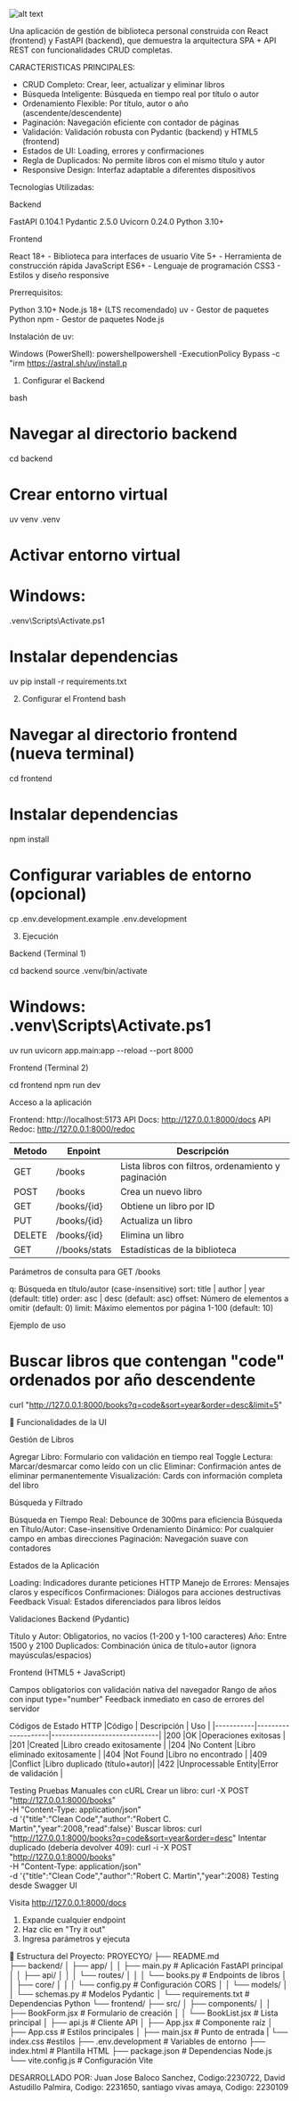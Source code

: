 ![alt text](image.png)


Una aplicación de gestión de biblioteca personal construida con React (frontend) y FastAPI (backend), que demuestra la arquitectura SPA + API REST con funcionalidades CRUD completas.

CARACTERISTICAS PRINCIPALES: 

- CRUD Completo: Crear, leer, actualizar y eliminar libros
- Búsqueda Inteligente: Búsqueda en tiempo real por título o autor
- Ordenamiento Flexible: Por título, autor o año  (ascendente/descendente)
- Paginación: Navegación eficiente con contador de páginas
- Validación: Validación robusta con Pydantic (backend) y HTML5 (frontend)
- Estados de UI: Loading, errores y confirmaciones
- Regla de Duplicados: No permite libros con el mismo título y autor
- Responsive Design: Interfaz adaptable a diferentes dispositivos

Tecnologías Utilizadas: 

Backend

FastAPI 0.104.1 
Pydantic 2.5.0 
Uvicorn 0.24.0 
Python 3.10+

Frontend

React 18+ - Biblioteca para interfaces de usuario
Vite 5+ - Herramienta de construcción rápida
JavaScript ES6+ - Lenguaje de programación
CSS3 - Estilos y diseño responsive

Prerrequisitos:

Python 3.10+
Node.js 18+ (LTS recomendado)
uv - Gestor de paquetes Python
npm - Gestor de paquetes Node.js

Instalación de uv:

Windows (PowerShell):
powershellpowershell -ExecutionPolicy Bypass -c "irm https://astral.sh/uv/install.p

1. Configurar el Backend

bash
# Navegar al directorio backend
cd backend

# Crear entorno virtual
uv venv .venv

# Activar entorno virtual

# Windows:
.venv\Scripts\Activate.ps1

# Instalar dependencias
uv pip install -r requirements.txt

2. Configurar el Frontend
bash
# Navegar al directorio frontend (nueva terminal)
cd frontend

# Instalar dependencias
npm install

# Configurar variables de entorno (opcional)
cp .env.development.example .env.development

3. Ejecución

Backend (Terminal 1)

cd backend
source .venv/bin/activate  
# Windows: .venv\Scripts\Activate.ps1
uv run uvicorn app.main:app --reload --port 8000

Frontend (Terminal 2)

cd frontend
npm run dev

Acceso a la aplicación

Frontend: http://localhost:5173
API Docs: http://127.0.0.1:8000/docs
API Redoc: http://127.0.0.1:8000/redoc

| Metodo    | Enpoint     | Descripción                                                  |
|-----------|---------    |--------------------------------------------------------------|
| GET       |/books       |Lista libros con filtros, ordenamiento y paginación           |
| POST      |/books       |Crea un nuevo libro                                           |
| GET       |/books/{id}  |Obtiene un libro por ID                                       |
|PUT        |/books/{id}  |Actualiza un libro                                            |
|DELETE     |/books/{id}  |Elimina un libro                                              |
GET         |//books/stats|Estadísticas de la biblioteca                                 |

Parámetros de consulta para GET /books

q: Búsqueda en título/autor (case-insensitive)
sort: title | author | year (default: title)
order: asc | desc (default: asc)
offset: Número de elementos a omitir (default: 0)
limit: Máximo elementos por página 1-100 (default: 10)

Ejemplo de uso
# Buscar libros que contengan "code" ordenados por año descendente
curl "http://127.0.0.1:8000/books?q=code&sort=year&order=desc&limit=5"


🎨 Funcionalidades de la UI

Gestión de Libros

 Agregar Libro: Formulario con validación en tiempo real
 Toggle Lectura: Marcar/desmarcar como leído con un clic
 Eliminar: Confirmación antes de eliminar permanentemente
 Visualización: Cards con información completa del libro

Búsqueda y Filtrado

 Búsqueda en Tiempo Real: Debounce de 300ms para eficiencia
 Búsqueda en Título/Autor: Case-insensitive
 Ordenamiento Dinámico: Por cualquier campo en ambas direcciones
 Paginación: Navegación suave con contadores

Estados de la Aplicación

 Loading: Indicadores durante peticiones HTTP
 Manejo de Errores: Mensajes claros y específicos
 Confirmaciones: Diálogos para acciones destructivas
 Feedback Visual: Estados diferenciados para libros leídos

Validaciones
 Backend (Pydantic)

  Título y Autor: Obligatorios, no vacíos (1-200 y 1-100 caracteres)
  Año: Entre 1500 y 2100
  Duplicados: Combinación única de título+autor (ignora mayúsculas/espacios)

 Frontend (HTML5 + JavaScript)

  Campos obligatorios con validación nativa del navegador
  Rango de años con input type="number"
  Feedback inmediato en caso de errores del servidor

 Códigos de Estado HTTP
|Código     | Descripción        |  Uso                         |
|-----------|--------------------|------------------------------|
|200        |OK                  |Operaciones exitosas          |
|201        |Created             |Libro creado exitosamente     |
|204        |No Content          |Libro eliminado exitosamente  |
|404        |Not Found           |Libro no encontrado           |
|409        |Conflict            |Libro duplicado (título+autor)|
|422        |Unprocessable Entity|Error de validación           |

Testing
 Pruebas Manuales con cURL
 Crear un libro:
  curl -X POST "http://127.0.0.1:8000/books" \
   -H "Content-Type: application/json" \
   -d '{"title":"Clean Code","author":"Robert C. Martin","year":2008,"read":false}'
 Buscar libros:
  curl "http://127.0.0.1:8000/books?q=code&sort=year&order=desc"
 Intentar duplicado (debería devolver 409):
  curl -i -X POST "http://127.0.0.1:8000/books" \
   -H "Content-Type: application/json" \
   -d '{"title":"Clean Code","author":"Robert C. Martin","year":2008}
Testing desde Swagger UI

 Visita http://127.0.0.1:8000/docs
 1.  Expande cualquier endpoint
 2. Haz clic en "Try it out"
 3. Ingresa parámetros y ejecuta
 
📁 Estructura del Proyecto:
PROYECYO/
    ├── README.md                 
    ├── backend/
    │   ├── app/
    │   │   ├── main.py          # Aplicación FastAPI principal
    │   │   ├── api/
    │   │   │   └── routes/
    │   │   │       └── books.py  # Endpoints de libros
    │   │   ├── core/
    │   │   │   └── config.py    # Configuración CORS
    │   │   └── models/
    │   │       └── schemas.py   # Modelos Pydantic
    │   └── requirements.txt     # Dependencias Python
    └── frontend/
        ├── src/
        │   ├── components/
        │   │   ├── BookForm.jsx   # Formulario de creación
        │   │   └── BookList.jsx   # Lista principal
        │   ├── api.js            # Cliente API
        │   ├── App.jsx           # Componente raíz
        │   ├── App.css           # Estilos principales
        │   ├── main.jsx          # Punto de entrada
        |   └── index.css         #estilos
        ├── .env.development      # Variables de entorno
        ├── index.html           # Plantilla HTML
        ├── package.json         # Dependencias Node.js
        └── vite.config.js       # Configuración Vite


DESARROLLADO POR: 
Juan Jose Baloco Sanchez, Codigo:2230722,
David Astudillo Palmira, Codigo: 2231650,
santiago vivas amaya, Codigo: 2230109
